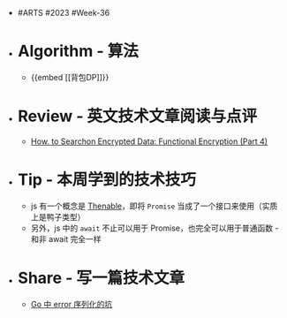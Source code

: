 - #ARTS #2023 #Week-36
- # Algorithm - 算法
	- {{embed [[背包DP]]}}
- # Review - 英文技术文章阅读与点评
	- [How. to Searchon Encrypted Data: Functional Encryption (Part 4)](https://esl.cs.brown.edu/blog/how-to-search-on-encrypted-data-functional-encryption-part-4/)
- # Tip - 本周学到的技术技巧
	- js 有一个概念是 [Thenable](https://masteringjs.io/tutorials/fundamentals/thenable)，即将 `Promise` 当成了一个接口来使用（实质上是鸭子类型）
	- 另外，js 中的 `await` 不止可以用于 Promise，也完全可以用于普通函数 - 和非 await 完全一样
- # Share - 写一篇技术文章
	- [Go 中 error 序列化的坑](https://articles.singee.me/Go-zhong-error-xu-lie-hua-de-keng)